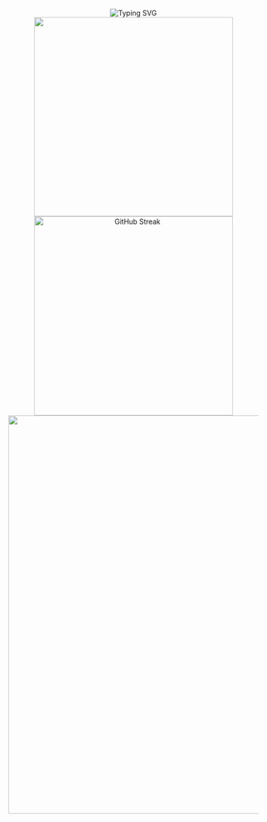 <br>
<div align="center">
    <img src="https://readme-typing-svg.demolab.com?font=consolas&weight=600&size=32&duration=4000&pause=1000&color=F8D86A&background=E2E1E400&center=true&vCenter=true&width=600&height=48&lines=Hi,welcome+to+my+github+%F0%9F%8C%BC" alt="Typing SVG" />
</div>
<div align="center">
  <img align="center" width="400" src="https://github-readme-stats.vercel.app/api?username=Capybaring&theme=transparent&include_all_commits=true&show_icons=true&hide_border=true"/>
  <img align="center" width="400" src="https://streak-stats.demolab.com?user=Capybaring&theme=microsoft&hide_border=true&border_radius=1" alt="GitHub Streak" />
</div>
<div align="center">
    <img width="800" src="https://github-readme-activity-graph.vercel.app/graph?username=Capybaring&theme=github-compact&hide_border=true&area=true" />
</div>
